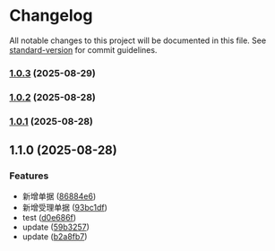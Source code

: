 # Changelog

All notable changes to this project will be documented in this file. See [standard-version](https://github.com/conventional-changelog/standard-version) for commit guidelines.

### [1.0.3](https://github.com/jdfcc/Reports/compare/v1.0.2...v1.0.3) (2025-08-29)

### [1.0.2](https://github.com/jdfcc/Reports/compare/v1.0.1...v1.0.2) (2025-08-28)

### [1.0.1](https://github.com/jdfcc/Reports/compare/v1.1.0...v1.0.1) (2025-08-28)

## 1.1.0 (2025-08-28)


### Features

* 新增单据 ([86884e6](https://github.com/jdfcc/Reports/commit/86884e624418b878674da5ea437c98b2592534b2))
* 新增受理单据 ([93bc1df](https://github.com/jdfcc/Reports/commit/93bc1df67915ae98309e56c5617064bc034caf91))
* test ([d0e686f](https://github.com/jdfcc/Reports/commit/d0e686fa8f81ff142a2f9d2db7c2165eaf926595))
* update ([59b3257](https://github.com/jdfcc/Reports/commit/59b3257e49959af9bbedd392a93e580284e3152b))
* update ([b2a8fb7](https://github.com/jdfcc/Reports/commit/b2a8fb777bfcfab948483345b741a3303bf5eabc))

